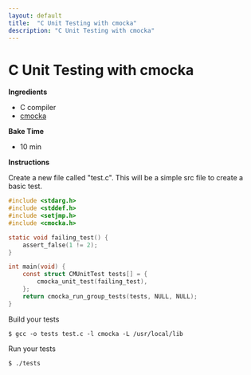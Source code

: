 ```yaml
---
layout: default
title:  "C Unit Testing with cmocka"
description: "C Unit Testing with cmocka"
---
```

# C Unit Testing with cmocka

**Ingredients**
* C compiler
* [cmocka](https://cmocka.org/)

**Bake Time**
* 10 min

**Instructions**

Create a new file called "test.c".  This will be a simple src file to create a
basic test.

```c
#include <stdarg.h>
#include <stddef.h>
#include <setjmp.h>
#include <cmocka.h>

static void failing_test() {
	assert_false(1 != 2);
}

int main(void) {
	const struct CMUnitTest tests[] = {
		cmocka_unit_test(failing_test),
	};
	return cmocka_run_group_tests(tests, NULL, NULL);
}
```

Build your tests

```
$ gcc -o tests test.c -l cmocka -L /usr/local/lib
```

Run your tests

```
$ ./tests
```
